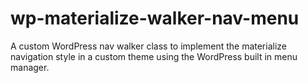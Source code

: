 # wp-materialize-walker-nav-menu
A custom WordPress nav walker class to implement the materialize navigation style in a custom theme using the WordPress built in menu manager.
